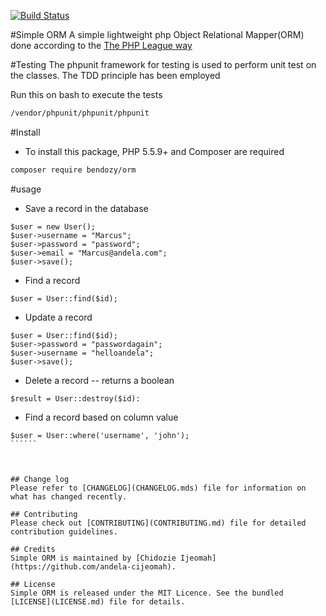 [![Build Status](https://travis-ci.org/andela-cijeomah/simpleorm.svg?branch=master)](https://travis-ci.org/andela-cijeomah/simpleorm)

#Simple ORM
A simple lightweight php Object Relational Mapper(ORM) done according to the 
[The PHP League way](https://thephpleague.com/)


#Testing
 The phpunit framework for testing is used to perform
 unit test on the classes. The TDD principle has been
 employed

 Run this on bash to execute the tests
 ```````bash
 /vendor/phpunit/phpunit/phpunit
`````````

#Install

- To install this package, PHP 5.5.9+ and Composer are required

````bash
composer require bendozy/orm
``````

#usage

- Save a record in the database

````````
$user = new User();
$user->username = "Marcus";
$user->password = "password";
$user->email = "Marcus@andela.com";
$user->save();
`````````
- Find a record

``````
$user = User::find($id);
``````
- Update a record

``````
$user = User::find($id);
$user->password = "passwordagain";
$user->username = "helloandela";
$user->save();

``````
- Delete a record -- returns a boolean

````````
$result = User::destroy($id):
````````

- Find a record based on column value

```````
$user = User::where('username', 'john');
``````



## Change log
Please refer to [CHANGELOG](CHANGELOG.mds) file for information on what has changed recently.

## Contributing
Please check out [CONTRIBUTING](CONTRIBUTING.md) file for detailed contribution guidelines.

## Credits
Simple ORM is maintained by [Chidozie Ijeomah](https://github.com/andela-cijeomah).

## License
Simple ORM is released under the MIT Licence. See the bundled [LICENSE](LICENSE.md) file for details.


